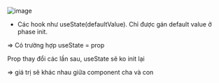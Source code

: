 ![image](https://github.com/NoatToan/tech/assets/49062153/256313bc-dfef-4582-8820-2e6a821b69e4)

- Các hook như useState(defaultValue).
Chỉ được gán default value ở phase init.

=> Có trường hợp useState = prop 

Prop thay đổi các lần sau, useState sẽ ko init lại 

=> giá trị sẽ khác nhau giữa component cha và con


